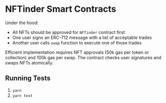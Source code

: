 # NFTinder Smart Contracts

Under the hood:
- All NFTs should be approved for `NFTinder` contract first
- One user signs an ERC-712 message with a list of acceptable trades
- Another user calls `swap` function to execute one of those trades 

Efficient implementation requires NFT approvals (50k gas per token or collection) and 100k gas per swap. The contract checks user signatures and swaps NFTs atomically.

## Running Tests

1. `yarn`
2. `yarn test`
